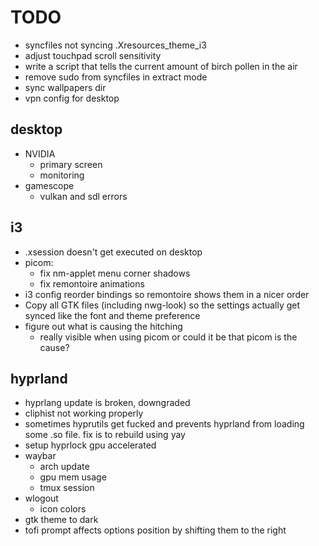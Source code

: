 # TODO
- syncfiles not syncing .Xresources_theme_i3
- adjust touchpad scroll sensitivity
- write a script that tells the current amount of birch pollen in the air
- remove sudo from syncfiles in extract mode
- sync wallpapers dir
- vpn config for desktop

## desktop
- NVIDIA
  - primary screen 
  - monitoring
- gamescope
  - vulkan and sdl errors

## i3
- .xsession doesn't get executed on desktop
- picom:
  * fix nm-applet menu corner shadows
  * fix remontoire animations
- i3 config reorder bindings so remontoire shows them in a nicer order
- Copy all GTK files (including nwg-look) so the settings actually get synced like the font and theme preference
- figure out what is causing the hitching
  * really visible when using picom or could it be that picom is the cause?

## hyprland
- hyprlang update is broken, downgraded
- cliphist not working properly
- sometimes hyprutils get fucked and prevents hyprland from loading some .so file. fix is to rebuild using yay
- setup hyprlock gpu accelerated
- waybar
  - arch update
  - gpu mem usage
  - tmux session
- wlogout
  - icon colors
- gtk theme to dark
- tofi prompt affects options position by shifting them to the right

